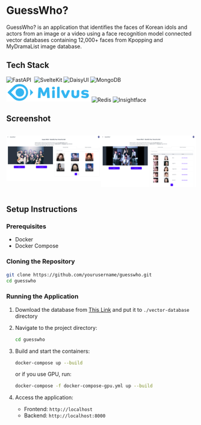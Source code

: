 # GuessWho?

GuessWho? is an application that identifies the faces of Korean idols and actors from an image or a video using a face recognition model connected vector databases containing 12,000+ faces from Kpopping and MyDramaList image database.

## Tech Stack

<div syle="display: flex; justify-content: space-around;">
<img src="https://cdn.worldvectorlogo.com/logos/fastapi.svg" alt="FastAPI" style="height: 50px;"/>&nbsp;
<img src="https://upload.wikimedia.org/wikipedia/commons/thumb/1/1b/Svelte_Logo.svg/399px-Svelte_Logo.svg.png" alt="SvelteKit" style="height: 50px;"/>
<img src="https://img.daisyui.com/images/daisyui-logo/daisyui-logotype.svg" alt="DaisyUI" style="height: 50px;"/>

<img src="https://upload.wikimedia.org/wikipedia/commons/thumb/e/eb/MongoDB_Logo.png/799px-MongoDB_Logo.png" alt="MongoDB" style="height: 50px;"/>
<img src="https://github.com/milvus-io/artwork/raw/master/horizontal/color/milvus-horizontal-color.png" alt="Milvus" style="height: 50px;"/>
<img src="https://upload.wikimedia.org/wikipedia/commons/thumb/6/64/Logo-redis.svg/1024px-Logo-redis.svg.png" alt="Redis" style="height: 50px;"/>
<img src="https://insightface.ai/assets/img/custom/logo3.jpg" alt="Insightface" style="height: 50px;"/>
</div>

## Screenshot

<div style="display: flex; justify-content: space-around;">

![](docs/ss1.png)

![](docs/ss2.png)
</div>

## Setup Instructions

### Prerequisites

- Docker
- Docker Compose

### Cloning the Repository

```bash
git clone https://github.com/yourusername/guesswho.git
cd guesswho
```

### Running the Application


1. Download the database from [This Link](https://drive.google.com/file/d/1C7zcIxtDTF48N-5D_u2oTxllwEZ_LU31/view?usp=sharing) and put it to `./vector-database` directory

2. Navigate to the project directory:

    ```bash
    cd guesswho
    ```

3. Build and start the containers:

    ```bash
    docker-compose up --build
    ```
    or if you use GPU, run:
    ```bash
    docker-compose -f docker-compose-gpu.yml up --build
    ```

4. Access the application:
    - Frontend: `http://localhost`
    - Backend: `http://localhost:8000`